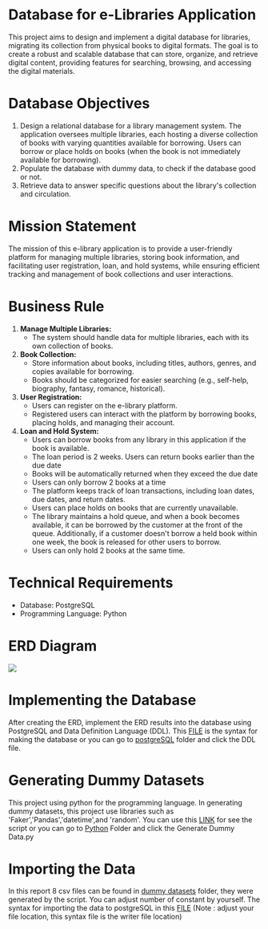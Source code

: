 # Database for e-Libraries Application
This project aims to design and implement a digital database for libraries, migrating its collection from physical books to digital formats. The goal is to create a robust and scalable database that can store, organize, and retrieve digital content, providing features for searching, browsing, and accessing the digital materials.


# Database Objectives

1.	Design a relational database for a library management system. The application oversees multiple libraries, each hosting a diverse collection of books with varying quantities available for borrowing. Users can borrow or place holds on books (when the book is not immediately available for borrowing). 
2.	Populate the database with dummy data, to check if the database good or not. 
3.	Retrieve data to answer specific questions about the library's collection and circulation.


# Mission Statement 
The mission of this e-library application is to provide a user-friendly platform for managing multiple libraries, storing book information, and facilitating user registration, loan, and hold systems, while ensuring efficient tracking and management of book collections and user interactions.


# Business Rule

1. **Manage Multiple Libraries:**
    - The system should handle data for multiple libraries, each with its own collection of books.
2. **Book Collection:**
    - Store information about books, including titles, authors, genres, and copies available for borrowing.
    - Books should be categorized for easier searching (e.g., self-help, biography, fantasy, romance, historical).
3. **User Registration:**
    - Users can register on the e-library platform.
    - Registered users can interact with the platform by borrowing books, placing holds, and managing their account.
4. **Loan and Hold System:**
    - Users can borrow books from any library in this application if the book is available. 
    - The loan period is 2 weeks. Users can return books earlier than the due date
    - Books will be automatically returned when they exceed the due date
    - Users can only borrow 2 books at a time
    - The platform keeps track of loan transactions, including loan dates, due dates, and return dates.
    - Users can place holds on books that are currently unavailable.
    - The library maintains a hold queue, and when a book becomes available, it can be borrowed by the customer at the front of the queue. Additionally, if a customer doesn't borrow a held book within one week,  the book is released for other users to borrow. 
    - Users can only hold 2 books at the same time.


# Technical Requirements
* Database: PostgreSQL
* Programming Language: Python


# ERD Diagram
![](https://github.com/astoadhi/Digital-database-for-libraries/blob/main/ERD/ERD%20Diagram.png)

# Implementing the Database

After creating the ERD, implement the ERD results into the database using PostgreSQL and Data Definition Language (DDL). This [FILE](https://github.com/astoadhi/Digital-database-for-library/blob/main/postgreSQL/DDL.sql) is the syntax for making the database or you can go to [postgreSQL](postgreSQL) folder and click the DDL file.

# Generating Dummy Datasets

This project using python for the programming language. In generating dummy datasets, this project use libraries such as 'Faker','Pandas','datetime',and 'random'. You can use this [LINK](https://github.com/astoadhi/Digital-database-for-library/blob/main/Python/Generate%20Dummy%20Data.py) for see the script or you can go to [Python](Python) Folder and click the Generate Dummy Data.py

# Importing the Data

In this report 8 csv files can be found in [dummy datasets](dummy_datasets) folder, they were generated by the script. You can adjust number of constant by yourself. The syntax for importing the data to postgreSQL in this [FILE](https://github.com/astoadhi/Digital-database-for-library/blob/main/postgreSQL/Importing_data.sql) (Note : adjust your file location, this syntax file is the writer file location)


